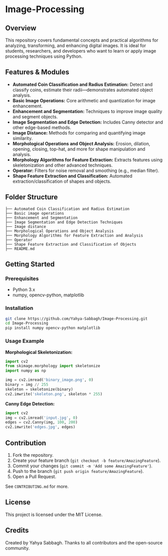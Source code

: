 # Image-Processing

## Overview
This repository covers fundamental concepts and practical algorithms for analyzing, transforming, and enhancing digital images. It is ideal for students, researchers, and developers who want to learn or apply image processing techniques using Python.

## Features & Modules

- **Automated Coin Classification and Radius Estimation:** Detect and classify coins, estimate their radii—demonstrates automated object analysis.
- **Basic Image Operations:** Core arithmetic and quantization for image enhancement.
- **Enhancement and Segmentation:** Techniques to improve image quality and segment objects.
- **Image Segmentation and Edge Detection:** Includes Canny detector and other edge-based methods.
- **Image Distance:** Methods for comparing and quantifying image similarity.
- **Morphological Operations and Object Analysis:** Erosion, dilation, opening, closing, top-hat, and more for shape manipulation and analysis.
- **Morphology Algorithms for Feature Extraction:** Extracts features using skeletonization and other advanced techniques.
- **Operator:** Filters for noise removal and smoothing (e.g., median filter).
- **Shape Feature Extraction and Classification:** Automated extraction/classification of shapes and objects.

## Folder Structure

```
├── Automated Coin Classification and Radius Estimation
├── Basic image operations
├── Enhancement and Segmentation
├── Image Segmentation and Edge Detection Techniques
├── Image distance
├── Morphological Operations and Object Analysis
├── Morphology Algorithms for Feature Extraction and Analysis
├── Operator
├── Shape Feature Extraction and Classification of Objects
├── README.md
```

## Getting Started

### Prerequisites
- Python 3.x
- numpy, opencv-python, matplotlib

### Installation
```bash
git clone https://github.com/Yahya-Sabbagh/Image-Processing.git
cd Image-Processing
pip install numpy opencv-python matplotlib
```

### Usage Example

**Morphological Skeletonization:**
```python
import cv2
from skimage.morphology import skeletonize
import numpy as np

img = cv2.imread('binary_image.png', 0)
binary = img // 255
skeleton = skeletonize(binary)
cv2.imwrite('skeleton.png', skeleton * 255)
```

**Canny Edge Detection:**
```python
import cv2
img = cv2.imread('input.jpg', 0)
edges = cv2.Canny(img, 100, 200)
cv2.imwrite('edges.jpg', edges)
```

## Contribution

1. Fork the repository.
2. Create your feature branch (`git checkout -b feature/AmazingFeature`).
3. Commit your changes (`git commit -m 'Add some AmazingFeature'`).
4. Push to the branch (`git push origin feature/AmazingFeature`).
5. Open a Pull Request.

See `CONTRIBUTING.md` for more.

## License
This project is licensed under the MIT License.

## Credits
Created by Yahya Sabbagh. Thanks to all contributors and the open-source community.
